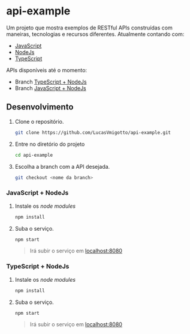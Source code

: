# api-example

Um projeto que mostra exemplos de RESTful APIs construídas com maneiras, tecnologias e recursos diferentes. Atualmente contando com:

* [JavaScript](https://goo.gl/yUCHeG)
* [NodeJs](https://goo.gl/nZ9eqf)
* [TypeScript](https://goo.gl/U1TWdw)

APIs disponíveis até o momento:

* Branch [TypeScript + NodeJs](https://goo.gl/pxm1EU)
* Branch [JavaScript + NodeJs](https://goo.gl/5D9Bny)

## Desenvolvimento

1. Clone o repositório.

    ```bash
    git clone https://github.com/LucasVmigotto/api-example.git
    ```

2. Entre no diretório do projeto

    ```bash
    cd api-example
    ```

3. Escolha a branch com a API desejada.

    ```bash
    git checkout <nome da branch>
    ```

### JavaScript + NodeJs

1. Instale os _node modules_

    ```bash
    npm install
    ```

2. Suba o serviço.

    ```bash
    npm start
    ```

    > Irá subir o serviço em [localhost:8080](htpp://localhost:8080)

### TypeScript + NodeJs

1. Instale os _node modules_

    ```bash
    npm install
    ```

2. Suba o serviço.

    ```bash
    npm start
    ```

    > Irá subir o serviço em [localhost:8080](htpp://localhost:8080)